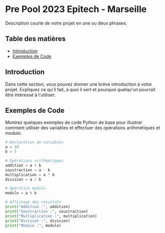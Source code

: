 # Pre Pool 2023 Epitech - Marseille

Description courte de votre projet en une ou deux phrases.

## Table des matières

- [Introduction](#introduction)
- [Exemples de Code](#exemples-de-code)

## Introduction

Dans cette section, vous pouvez donner une brève introduction à votre projet. Expliquez ce qu'il fait, à quoi il sert et pourquoi quelqu'un pourrait être intéressé à l'utiliser.

## Exemples de Code

Montrez quelques exemples de code Python de base pour illustrer comment utiliser des variables et effectuer des opérations arithmétiques et modulo.

```python
# Déclaration de variables
a = 10
b = 5

# Opérations arithmétiques
addition = a + b
soustraction = a - b
multiplication = a * b
division = a / b

# Opération modulo
modulo = a % b

# Affichage des résultats
print("Addition :", addition)
print("Soustraction :", soustraction)
print("Multiplication :", multiplication)
print("Division :", division)
print("Modulo :", modulo)
